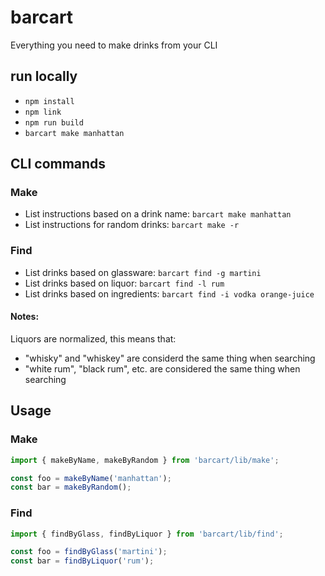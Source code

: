 # barcart

Everything you need to make drinks from your CLI

## run locally
* `npm install`
* `npm link`
* `npm run build`
* `barcart make manhattan`

## CLI commands

### Make
* List instructions based on a drink name: `barcart make manhattan`
* List instructions for random drinks: `barcart make -r`

### Find
* List drinks based on glassware: `barcart find -g martini`
* List drinks based on liquor: `barcart find -l rum`
* List drinks based on ingredients: `barcart find -i vodka orange-juice`

#### Notes:
Liquors are normalized, this means that:

* "whisky" and "whiskey" are considerd the same thing when searching
* "white rum", "black rum", etc. are considered the same thing when searching

## Usage

### Make
```js
import { makeByName, makeByRandom } from 'barcart/lib/make';

const foo = makeByName('manhattan');
const bar = makeByRandom();
```

### Find
```js
import { findByGlass, findByLiquor } from 'barcart/lib/find';

const foo = findByGlass('martini');
const bar = findByLiquor('rum');
```